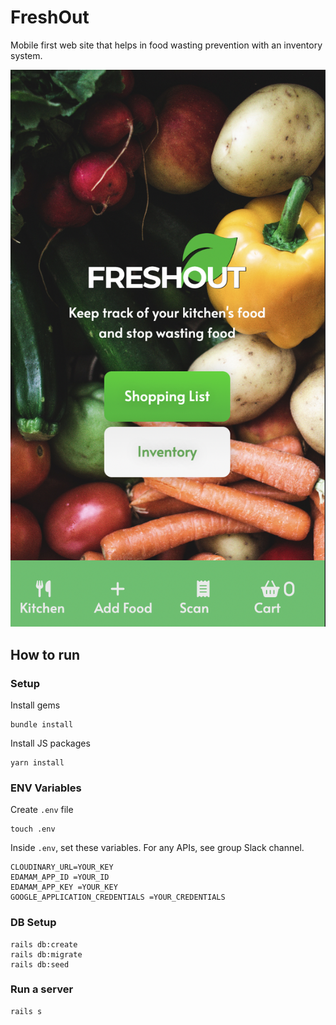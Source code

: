 # FreshOut

Mobile first web site that helps in food wasting prevention with an inventory system.

<img src="app/assets/images/freshout-homepage.png">

## How to run
### Setup

Install gems
```
bundle install
```
Install JS packages
```
yarn install
```

### ENV Variables
Create `.env` file
```
touch .env
```
Inside `.env`, set these variables. For any APIs, see group Slack channel.
```
CLOUDINARY_URL=YOUR_KEY
EDAMAM_APP_ID =YOUR_ID
EDAMAM_APP_KEY =YOUR_KEY
GOOGLE_APPLICATION_CREDENTIALS =YOUR_CREDENTIALS
```

### DB Setup
```
rails db:create
rails db:migrate
rails db:seed
```

### Run a server
```
rails s
```

<br>
